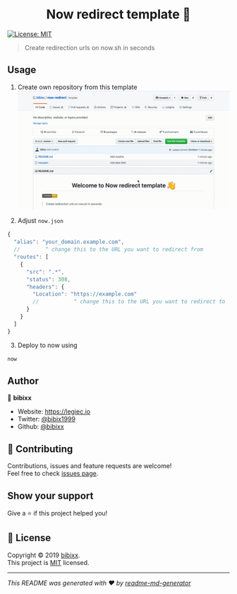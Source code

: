 <h1 align="center">Now redirect template 👋</h1>
<p>
  <a href="https://github.com/bibixx/now-redirect/blob/master/LICENSE.md" target="_blank">
    <img alt="License: MIT" src="https://img.shields.io/badge/License-MIT-yellow.svg" />
  </a>
</p>

> Create redirection urls on now.sh in seconds

## Usage

1. Create own repository from this template
![screen.gif](./screen.gif)

2. Adjust `now.json`
```js
{
  "alias": "your_domain.example.com",
  //        ^ change this to the URL you want to redirect from
  "routes": [
    {
      "src": ".*",
      "status": 308,
      "headers": {
        "Location": "https://example.com"
        //           ^ change this to the URL you want to redirect to
      }
    }
  ]
}
```

3. Deploy to now using
```sh
now
```

## Author

👤 **bibixx**

* Website: https://legiec.io
* Twitter: [@bibix1999](https://twitter.com/bibix1999)
* Github: [@bibixx](https://github.com/bibixx)

## 🤝 Contributing

Contributions, issues and feature requests are welcome!<br />Feel free to check [issues page](https://github.com/bibixx/now-redirect/issues).

## Show your support

Give a ⭐️ if this project helped you!

## 📝 License

Copyright © 2019 [bibixx](https://github.com/bibixx).<br />
This project is [MIT](/LICENSE.md) licensed.

***
_This README was generated with ❤️ by [readme-md-generator](https://github.com/kefranabg/readme-md-generator)_
